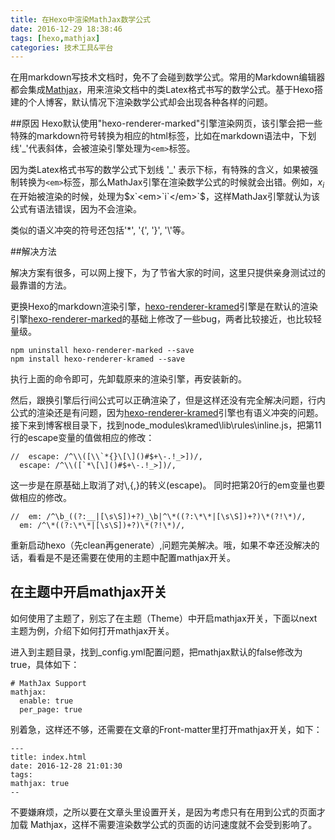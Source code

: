 ```yaml
---
title: 在Hexo中渲染MathJax数学公式
date: 2016-12-29 18:38:46
tags: [hexo,mathjax]
categories: 技术工具&平台
---
```


在用markdown写技术文档时，免不了会碰到数学公式。常用的Markdown编辑器都会集成[Mathjax](https://www.mathjax.org/)，用来渲染文档中的类Latex格式书写的数学公式。基于Hexo搭建的个人博客，默认情况下渲染数学公式却会出现各种各样的问题。

##原因
Hexo默认使用"hexo-renderer-marked"引擎渲染网页，该引擎会把一些特殊的markdown符号转换为相应的html标签，比如在markdown语法中，下划线'_'代表斜体，会被渲染引擎处理为`<em>`标签。

因为类Latex格式书写的数学公式下划线 '_' 表示下标，有特殊的含义，如果被强制转换为`<em>`标签，那么MathJax引擎在渲染数学公式的时候就会出错。例如，$x_i$在开始被渲染的时候，处理为$x`<em>`i`</em>`$，这样MathJax引擎就认为该公式有语法错误，因为不会渲染。

类似的语义冲突的符号还包括'*', '{', '}', '\\'等。

<!-- more -->

##解决方法

解决方案有很多，可以网上搜下，为了节省大家的时间，这里只提供亲身测试过的最靠谱的方法。

更换Hexo的markdown渲染引擎，[hexo-renderer-kramed](https://github.com/sun11/hexo-renderer-kramed)引擎是在默认的渲染引擎[hexo-renderer-marked](https://github.com/hexojs/hexo-renderer-marked)的基础上修改了一些bug，两者比较接近，也比较轻量级。
```
npm uninstall hexo-renderer-marked --save
npm install hexo-renderer-kramed --save
```
执行上面的命令即可，先卸载原来的渲染引擎，再安装新的。

然后，跟换引擎后行间公式可以正确渲染了，但是这样还没有完全解决问题，行内公式的渲染还是有问题，因为[hexo-renderer-kramed](https://github.com/sun11/hexo-renderer-kramed)引擎也有语义冲突的问题。接下来到博客根目录下，找到node_modules\kramed\lib\rules\inline.js，把第11行的escape变量的值做相应的修改：
```
//  escape: /^\\([\\`*{}\[\]()#$+\-.!_>])/,
  escape: /^\\([`*\[\]()#$+\-.!_>])/,
```
这一步是在原基础上取消了对\\,\{,\}的转义(escape)。
同时把第20行的em变量也要做相应的修改。
```
//  em: /^\b_((?:__|[\s\S])+?)_\b|^\*((?:\*\*|[\s\S])+?)\*(?!\*)/,
  em: /^\*((?:\*\*|[\s\S])+?)\*(?!\*)/,
```
重新启动hexo（先clean再generate）,问题完美解决。哦，如果不幸还没解决的话，看看是不是还需要在使用的主题中配置mathjax开关。

## 在主题中开启mathjax开关

如何使用了主题了，别忘了在主题（Theme）中开启mathjax开关，下面以next主题为例，介绍下如何打开mathjax开关。

进入到主题目录，找到_config.yml配置问题，把mathjax默认的false修改为true，具体如下：
```
# MathJax Support
mathjax:
  enable: true
  per_page: true
```
别着急，这样还不够，还需要在文章的Front-matter里打开mathjax开关，如下：
```
---
title: index.html
date: 2016-12-28 21:01:30
tags:
mathjax: true
--
```
不要嫌麻烦，之所以要在文章头里设置开关，是因为考虑只有在用到公式的页面才加载 Mathjax，这样不需要渲染数学公式的页面的访问速度就不会受到影响了。
